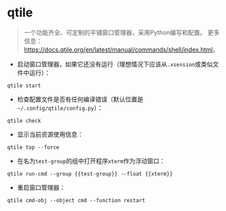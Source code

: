 # qtile

> 一个功能齐全、可定制的平铺窗口管理器，采用Python编写和配置。
> 更多信息：<https://docs.qtile.org/en/latest/manual/commands/shell/index.html>。

- 启动窗口管理器，如果它还没有运行（理想情况下应该从`.xsession`或类似文件中运行）：

`qtile start`

- 检查配置文件是否有任何编译错误（默认位置是`~/.config/qtile/config.py`）：

`qtile check`

- 显示当前资源使用信息：

`qtile top --force`

- 在名为`test-group`的组中打开程序`xterm`作为浮动窗口：

`qtile run-cmd --group {{test-group}} --float {{xterm}}`

- 重启窗口管理器：

`qtile cmd-obj --object cmd --function restart`